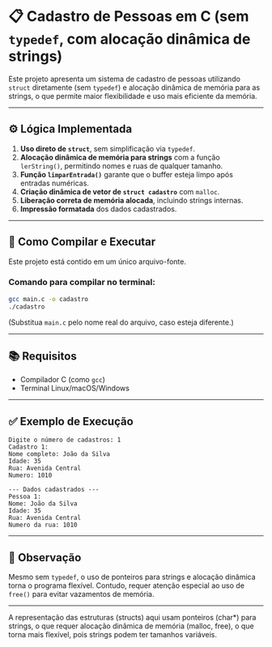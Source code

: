 # 📋 Cadastro de Pessoas em C (sem `typedef`, com alocação dinâmica de strings)

Este projeto apresenta um sistema de cadastro de pessoas utilizando `struct` diretamente (sem `typedef`) e alocação dinâmica de memória para as strings, o que permite maior flexibilidade e uso mais eficiente da memória.

---

## ⚙️ Lógica Implementada

1. **Uso direto de `struct`**, sem simplificação via `typedef`.
2. **Alocação dinâmica de memória para strings** com a função `lerString()`, permitindo nomes e ruas de qualquer tamanho.
3. **Função `limparEntrada()`** garante que o buffer esteja limpo após entradas numéricas.
4. **Criação dinâmica de vetor de `struct cadastro`** com `malloc`.
5. **Liberação correta de memória alocada**, incluindo strings internas.
6. **Impressão formatada** dos dados cadastrados.

---

## 🚀 Como Compilar e Executar

Este projeto está contido em um único arquivo-fonte.

### Comando para compilar no terminal:

```bash
gcc main.c -o cadastro
./cadastro
```

(Substitua `main.c` pelo nome real do arquivo, caso esteja diferente.)

---

## 📚 Requisitos

- Compilador C (como `gcc`)
- Terminal Linux/macOS/Windows

---

## ✅ Exemplo de Execução

```
Digite o número de cadastros: 1
Cadastro 1:
Nome completo: João da Silva
Idade: 35
Rua: Avenida Central
Numero: 1010

--- Dados cadastrados ---
Pessoa 1:
Nome: João da Silva
Idade: 35
Rua: Avenida Central
Numero da rua: 1010
```

---

## 🧹 Observação

Mesmo sem `typedef`, o uso de ponteiros para strings e alocação dinâmica torna o programa flexível. Contudo, requer atenção especial ao uso de `free()` para evitar vazamentos de memória.

---

A representação das estruturas (structs) aqui usam ponteiros (char*) para strings, o que requer alocação dinâmica de memória (malloc, free), o que torna mais flexível, pois strings podem ter tamanhos variáveis.
